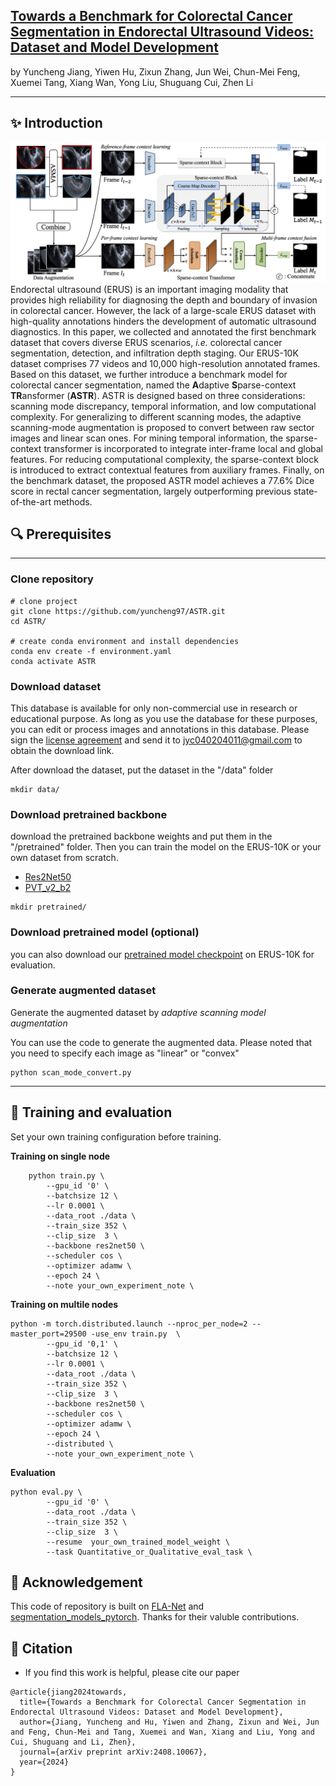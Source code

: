 ## [Towards a Benchmark for Colorectal Cancer Segmentation in Endorectal Ultrasound Videos: Dataset and Model Development](https://arxiv.org/abs/2408.10067)
by Yuncheng Jiang, Yiwen Hu, Zixun Zhang, Jun Wei, Chun-Mei Feng, Xuemei Tang, Xiang Wan, Yong Liu, Shuguang Cui, Zhen Li

---

## :sparkles: Introduction
![framework](./figs/framework.png) 
Endorectal ultrasound (ERUS) is an important imaging modality that provides high reliability for diagnosing the depth and boundary of invasion in colorectal cancer. However, the lack of a large-scale ERUS dataset with high-quality annotations hinders the development of automatic ultrasound diagnostics. In this paper, we collected and annotated the first benchmark dataset that covers diverse ERUS scenarios, *i.e.* colorectal cancer segmentation, detection, and infiltration depth staging. Our ERUS-10K dataset comprises 77 videos and 10,000 high-resolution annotated frames. Based on this dataset, we further introduce a benchmark model for colorectal cancer segmentation, named the **A**daptive **S**parse-context **TR**ansformer (**ASTR**). ASTR is designed based on three considerations: scanning mode discrepancy, temporal information, and low computational complexity. For generalizing to different scanning modes, the adaptive scanning-mode augmentation is proposed to convert between raw sector images and linear scan ones. For mining temporal information, the sparse-context transformer is incorporated to integrate inter-frame local and global features. For reducing computational complexity, the sparse-context block is introduced to extract contextual features from auxiliary frames. Finally, on the benchmark dataset, the proposed ASTR model achieves a 77.6% Dice score in rectal cancer segmentation, largely outperforming previous state-of-the-art methods. 

## :mag: Prerequisites
---
### Clone repository

```shell
# clone project
git clone https://github.com/yuncheng97/ASTR.git
cd ASTR/

# create conda environment and install dependencies
conda env create -f environment.yaml
conda activate ASTR
```

### Download dataset
This database is available for only non-commercial use in research or educational purpose. As long as you use the database for these purposes, you can edit or process images and annotations in this database. Please sign the [license agreement](figs/ERUS-License.pdf) and send it to jyc040204011@gmail.com to obtain the download link.

After download the dataset, put the dataset in the "/data" folder


```shell
mkdir data/
```

### Download pretrained backbone

download the pretrained backbone weights and put them in the "/pretrained" folder. Then you can train the model on the ERUS-10K or your own dataset from scratch.
- [Res2Net50](https://drive.google.com/file/d/1RzSdIGhM6kR7yJQWHWy8ed7WNhGrt-m3/view?usp=sharing)
- [PVT_v2_b2](https://drive.google.com/file/d/1I8uPAEzKuI311V_HJpQ7Ppf-LDgi7K_O/view?usp=sharing)

```shell
mkdir pretrained/
```

### Download pretrained model (optional)

you can also download our [pretrained model checkpoint](https://drive.google.com/file/d/1hM7vZuKroNqbO0gaZiQVAP4xcSLXTjHW/view?usp=sharing) on ERUS-10K for evaluation.


### Generate augmented dataset
Generate the augmented dataset by *adaptive scanning model augmentation*

You can use the code to generate the augmented data. Please noted that you need to specify each image as "linear" or "convex"

```shell
python scan_mode_convert.py
```
---


## :rocket: Training and evaluation
Set your own training configuration before training.

**Training on single node**
```shell
    python train.py \
        --gpu_id '0' \
        --batchsize 12 \
        --lr 0.0001 \
        --data_root ./data \
        --train_size 352 \
        --clip_size  3 \
        --backbone res2net50 \
        --scheduler cos \
        --optimizer adamw \
        --epoch 24 \
        --note your_own_experiment_note \
```

**Training on multile nodes**
```shell
python -m torch.distributed.launch --nproc_per_node=2 --master_port=29500 -use_env train.py  \
        --gpu_id '0,1' \
        --batchsize 12 \
        --lr 0.0001 \
        --data_root ./data \
        --train_size 352 \
        --clip_size  3 \
        --backbone res2net50 \
        --scheduler cos \
        --optimizer adamw \
        --epoch 24 \
        --distributed \
        --note your_own_experiment_note \
```


**Evaluation**
```shell
python eval.py \
        --gpu_id '0' \
        --data_root ./data \
        --train_size 352 \
        --clip_size  3 \
        --resume  your_own_trained_model_weight \
        --task Quantitative_or_Qualitative_eval_task \
```

## :pray: Acknowledgement
This code of repository is built on [FLA-Net](https://github.com/jhl-Det/FLA-Net) and [segmentation_models_pytorch](https://github.com/qubvel-org/segmentation_models.pytorch). Thanks for their valuble contributions.

## :book: Citation
- If you find this work is helpful, please cite our paper
```
@article{jiang2024towards,
  title={Towards a Benchmark for Colorectal Cancer Segmentation in Endorectal Ultrasound Videos: Dataset and Model Development},
  author={Jiang, Yuncheng and Hu, Yiwen and Zhang, Zixun and Wei, Jun and Feng, Chun-Mei and Tang, Xuemei and Wan, Xiang and Liu, Yong and Cui, Shuguang and Li, Zhen},
  journal={arXiv preprint arXiv:2408.10067},
  year={2024}
}
```


